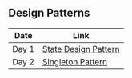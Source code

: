 ## Design Patterns



| Date       | Link                           |
|------------|--------------------------------|
| Day 1      | [State Design Pattern](/state-design) |
| Day 2      | [Singleton Pattern](/Singleton)|
